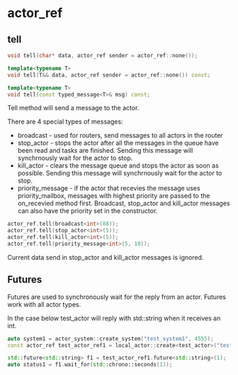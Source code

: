 # actor_ref

tell
---
```c++
void tell(char* data, actor_ref sender = actor_ref::none());

template<typename T>
void tell(T&& data, actor_ref sender = actor_ref::none()) const;

template<typename T>
void tell(const typed_message<T>& msg) const;
```

Tell method will send a message to the actor.

There are 4 special types of messages:
 * broadcast - used for routers, send messages to all actors in the router
 * stop_actor - stops the actor after all the messages in the queue have been read and tasks are finished. Sending this message will synchrnously wait for the actor to stop.
 * kill_actor - clears the message queue and stops the actor as soon as possible. Sending this message will synchrnously wait for the actor to stop.
 * priority_message - if the actor that recevies the message uses priority_mailbox, messages with highest priority are passed to the on_recevied method first. Broadcast, stop_actor and kill_actor messages can also have the priority set in the constructor.
```c++
actor_ref.tell(broadcast<int>(88));
actor_ref.tell(stop_actor<int>(5));
actor_ref.tell(kill_actor<int>(5));
actor_ref.tell(priority_message<int>(5, 10));
```
Current data send in stop_actor and kill_actor messages is ignored.

Futures
---
Futures are used to synchronously wait for the reply from an actor. Futures work with all actor types.

In the case below test_actor will reply with std::string when it receives an int.

```c++
auto system1 = actor_system::create_system("test_system1", 4555);
const actor_ref test_actor_ref1 = local_actor::create<test_actor>("test_actor1", system1);

std::future<std::string> f1 = test_actor_ref1.future<std::string>(1);
auto status1 = f1.wait_for(std::chrono::seconds(1));
```
